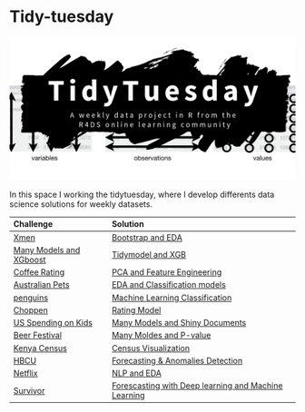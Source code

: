# Tidy-tuesday

![](https://github.com/rfordatascience/tidytuesday/raw/master/static/tt_logo.png)


In this space I working the tidytuesday, where I develop differents data science solutions for weekly datasets.



|Challenge|Solution|
|:--------|:-------|
|[Xmen](https://github.com/rfordatascience/tidytuesday/blob/master/data/2020/2020-06-30/readme.md)| [Bootstrap and EDA](https://github.com/carlosjimenez88M/Tidy-tuesday/blob/master/Data-screencasts/Xmen.md)|
[Many Models and XGboost](https://cran.r-project.org/web/packages/gapminder/README.html)|[Tidymodel and XGB](https://github.com/carlosjimenez88M/Tidy-tuesday/blob/master/Data-screencasts/manymodels.md)|
[Coffee Rating](https://github.com/rfordatascience/tidytuesday/blob/master/data/2020/2020-07-07/readme.md)|[PCA and Feature Engineering](https://github.com/carlosjimenez88M/Tidy-tuesday/blob/master/Data-screencasts/coffe-Rating-.md)|
|[Australian Pets](https://github.com/rfordatascience/tidytuesday/blob/master/data/2020/2020-07-21/readme.md)|[EDA and Classification models](https://github.com/carlosjimenez88M/Tidy-tuesday/blob/master/Data-screencasts/Australian-Pets.md)|
|[penguins](https://github.com/rfordatascience/tidytuesday/blob/master/data/2020/2020-07-28/readme.md)|[Machine Learning Classification](https://github.com/carlosjimenez88M/Tidy-tuesday/blob/master/Data-screencasts/Penguins.md)|
|[Choppen](https://github.com/rfordatascience/tidytuesday/blob/master/data/2020/2020-08-25/readme.md)|[Rating Model](https://github.com/carlosjimenez88M/Tidy-tuesday/blob/master/Data-screencasts/choppen.md)|
|[US Spending on Kids](https://github.com/rfordatascience/tidytuesday/blob/master/data/2020/2020-09-15/readme.md)|[Many Models and Shiny Documents](https://danieljimenez.shinyapps.io/tidytyesday38/)|
|[Beer Festival](https://github.com/rfordatascience/tidytuesday/blob/master/data/2020/2020-10-20/readme.md)|[Many Moldes and P-value](https://github.com/carlosjimenez88M/Tidy-tuesday/blob/master/Data-screencasts/Beer-Festival.md)|
|[Kenya Census](https://github.com/rfordatascience/tidytuesday/blob/master/data/2021/2021-01-19/readme.md)|[Census Visualization](https://github.com/carlosjimenez88M/Tidy-tuesday/blob/master/Data-screencasts/kenya_Census.md)|
|[HBCU](https://github.com/rfordatascience/tidytuesday/blob/master/data/2021/2021-02-02/readme.md)|[Forecasting & Anomalies Detection](https://github.com/carlosjimenez88M/Tidy-tuesday/blob/master/Data-screencasts/hbcu_fundations.md)|
|[Netflix](https://github.com/rfordatascience/tidytuesday/blob/master/data/2021/2021-04-20/readme.md)|[NLP and EDA](https://github.com/carlosjimenez88M/Tidy-tuesday/blob/master/Data-screencasts/Netflix.R)|
|[Survivor](https://github.com/rfordatascience/tidytuesday/blob/master/data/2021/2021-06-01/readme.md)|[Forescasting with Deep learning and Machine Learning](https://github.com/carlosjimenez88M/Tidy-tuesday/blob/master/Data-screencasts/Survivor.Rmd)|



